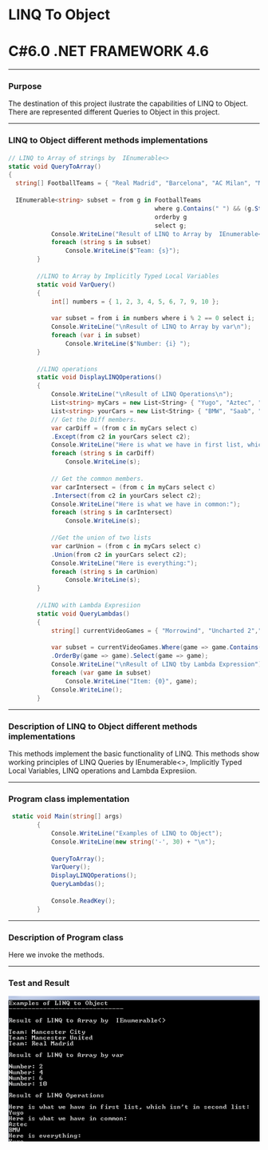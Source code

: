 # LINQ To Object
# C#6.0  .NET FRAMEWORK 4.6

----
### Purpose

The destination of this project ilustrate the capabilities of LINQ to Object. There are represented different Queries to Object in this project.

----

### LINQ to Object different methods implementations
```C#
// LINQ to Array of strings by  IEnumerable<>
static void QueryToArray()
{
  string[] FootballTeams = { "Real Madrid", "Barcelona", "AC Milan", "Mancester United", "Shirak", "Mancester City" };

  IEnumerable<string> subset = from g in FootballTeams
                                         where g.Contains(" ") && (g.StartsWith("M") || g.StartsWith("R"))
                                         orderby g
                                         select g;
            Console.WriteLine("Result of LINQ to Array by  IEnumerable<>\n");
            foreach (string s in subset)
                Console.WriteLine($"Team: {s}");
        }

        //LINQ to Array by Implicitly Typed Local Variables  
        static void VarQuery()
        {
            int[] numbers = { 1, 2, 3, 4, 5, 6, 7, 9, 10 };

            var subset = from i in numbers where i % 2 == 0 select i;
            Console.WriteLine("\nResult of LINQ to Array by var\n");
            foreach (var i in subset)
                Console.WriteLine($"Number: {i} ");
        }

        //LINQ operations
        static void DisplayLINQOperations()
        {
            Console.WriteLine("\nResult of LINQ Operations\n");
            List<string> myCars = new List<String> { "Yugo", "Aztec", "BMW" };
            List<string> yourCars = new List<String> { "BMW", "Saab", "Aztec" };
            // Get the Diff members.
            var carDiff = (from c in myCars select c)
            .Except(from c2 in yourCars select c2);
            Console.WriteLine("Here is what we have in first list, which isn't in second list:");
            foreach (string s in carDiff)
                Console.WriteLine(s);

            // Get the common members.
            var carIntersect = (from c in myCars select c)
            .Intersect(from c2 in yourCars select c2);
            Console.WriteLine("Here is what we have in common:");
            foreach (string s in carIntersect)
                Console.WriteLine(s);

            //Get the union of two lists
            var carUnion = (from c in myCars select c)
            .Union(from c2 in yourCars select c2);
            Console.WriteLine("Here is everything:");
            foreach (string s in carUnion)
                Console.WriteLine(s);
        }

        //LINQ with Lambda Expresiion
        static void QueryLambdas()
        {
            string[] currentVideoGames = { "Morrowind", "Uncharted 2","Fallout 3", "Daxter", "System Shock 2"};
       
            var subset = currentVideoGames.Where(game => game.Contains(" "))
            .OrderBy(game => game).Select(game => game);
            Console.WriteLine("\nResult of LINQ tby Lambda Expression");
            foreach (var game in subset)
                Console.WriteLine("Item: {0}", game);
            Console.WriteLine();
        }
```
----

### Description of LINQ to Object different methods implementations
This methods implement the basic functionality of LINQ. This methods show working principles of LINQ Queries by IEnumerable<>, Implicitly Typed Local Variables, LINQ operations and Lambda Expresiion.

----

### Program class implementation
```C#
 static void Main(string[] args)
        {
            Console.WriteLine("Examples of LINQ to Object");
            Console.WriteLine(new string('-', 30) + "\n");

            QueryToArray();
            VarQuery();
            DisplayLINQOperations();
            QueryLambdas();

            Console.ReadKey();
        }
```
----

### Description of Program class

Here we invoke the methods.

----

### Test and Result
![N|Solid](https://github.com/shtigran/LINQ-To-Object/blob/master/LINQ.png)

